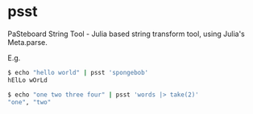 # psst
PaSteboard String Tool - Julia based string transform tool, using Julia's Meta.parse.

E.g. 

```bash
$ echo "hello world" | psst 'spongebob'
hElLo wOrLd
```

```bash
$ echo "one two three four" | psst 'words |> take(2)'        
"one", "two"
```


